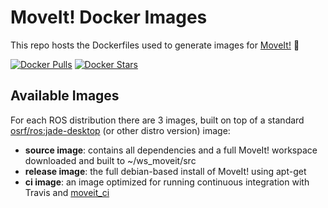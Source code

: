 # MoveIt! Docker Images
This repo hosts the Dockerfiles used to generate images for [MoveIt!](moveit.ros.org) :whale:

[![Docker Pulls](https://img.shields.io/docker/pulls/moveit/moveit.svg?maxAge=2592000)](https://hub.docker.com/r/moveit/moveit/)
[![Docker Stars](https://img.shields.io/docker/stars/moveit/moveit.svg)](https://registry.hub.docker.com/moveit/moveit/)

## Available Images

For each ROS distribution there are 3 images, built on top of a standard [osrf/ros:jade-desktop](https://github.com/osrf/docker_images/blob/master/ros/jade/jade-desktop/Dockerfile) (or other distro version) image:

 - **source image**: contains all dependencies and a full MoveIt! workspace downloaded and built to ~/ws_moveit/src
 - **release image**: the full debian-based install of MoveIt! using apt-get
 - **ci image**: an image optimized for running continuous integration with Travis and [moveit_ci](https://github.com/ros-planning/moveit_ci)
